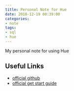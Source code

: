 ```yaml
---
title: Personal Note for Hue
date: 2018-12-19 00:39:00
categories:
- note
tags:
- sql
- hue
---
```


My personal note for using Hue

## Useful Links
- [official github](https://github.com/cloudera/hue)
- [official get start guide](https://www.cloudera.com/documentation/enterprise/5-9-x/topics/hue.html#hue_guide_home)